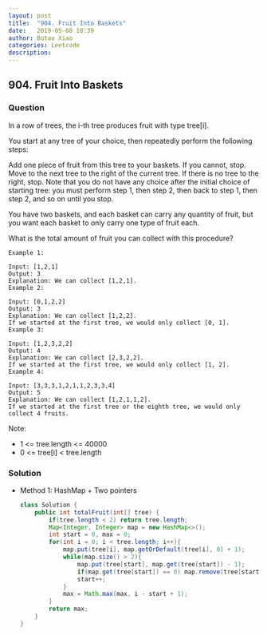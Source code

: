 ```yaml
---
layout: post
title:  "904. Fruit Into Baskets"
date:   2019-05-08 10:39
author: Botao Xiao
categories: Leetcode
description:
---
```

## 904. Fruit Into Baskets

### Question
In a row of trees, the i-th tree produces fruit with type tree[i].

You start at any tree of your choice, then repeatedly perform the following steps:

Add one piece of fruit from this tree to your baskets.  If you cannot, stop.
Move to the next tree to the right of the current tree.  If there is no tree to the right, stop.
Note that you do not have any choice after the initial choice of starting tree: you must perform step 1, then step 2, then back to step 1, then step 2, and so on until you stop.

You have two baskets, and each basket can carry any quantity of fruit, but you want each basket to only carry one type of fruit each.

What is the total amount of fruit you can collect with this procedure?


```
Example 1:

Input: [1,2,1]
Output: 3
Explanation: We can collect [1,2,1].
Example 2:

Input: [0,1,2,2]
Output: 3
Explanation: We can collect [1,2,2].
If we started at the first tree, we would only collect [0, 1].
Example 3:

Input: [1,2,3,2,2]
Output: 4
Explanation: We can collect [2,3,2,2].
If we started at the first tree, we would only collect [1, 2].
Example 4:

Input: [3,3,3,1,2,1,1,2,3,3,4]
Output: 5
Explanation: We can collect [1,2,1,1,2].
If we started at the first tree or the eighth tree, we would only collect 4 fruits.
```

Note:
* 1 <= tree.length <= 40000
* 0 <= tree[i] < tree.length

### Solution
* Method 1: HashMap + Two pointers
  ```Java
  class Solution {
      public int totalFruit(int[] tree) {
          if(tree.length < 2) return tree.length;
          Map<Integer, Integer> map = new HashMap<>();        
          int start = 0, max = 0;
          for(int i = 0; i < tree.length; i++){
              map.put(tree[i], map.getOrDefault(tree[i], 0) + 1);
              while(map.size() > 2){
                  map.put(tree[start], map.get(tree[start]) - 1);
                  if(map.get(tree[start]) == 0) map.remove(tree[start]);
                  start++;
              }
              max = Math.max(max, i - start + 1);
          }
          return max;
      }
  }
  ```
